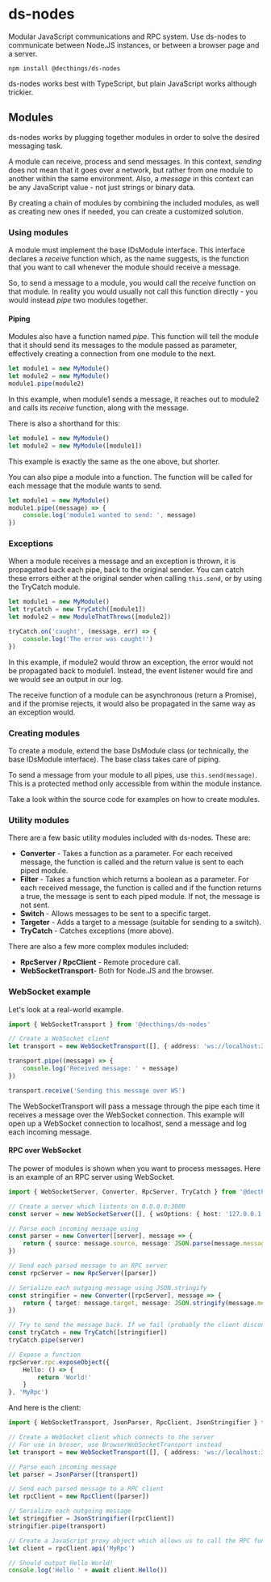 # ds-nodes

Modular JavaScript communications and RPC system. Use ds-nodes to communicate between Node.JS instances, or between a browser page and a server.

`npm install @decthings/ds-nodes`

ds-nodes works best with TypeScript, but plain JavaScript works although trickier.

## Modules

ds-nodes works by plugging together modules in order to solve the desired messaging task.

A module can receive, process and send messages. In this context, *sending* does not mean that it goes over a network, but rather from one module to another within the same environment. Also, a *message* in this context can be any JavaScript value - not just strings or binary data. 

By creating a chain of modules by combining the included modules, as well as creating new ones if needed, you can create a customized solution.

### Using modules

A module must implement the base IDsModule interface. This interface declares a *receive* function which, as the name suggests, is the function that you want to call whenever the module should receive a message. 

So, to send a message to a module, you would call the *receive* function on that module. In reality you would usually not call this function directly - you would instead *pipe* two modules together.

#### Piping

Modules also have a function named *pipe*. This function will tell the module that it should send its messages to the module passed as parameter, effectively creating a connection from one module to the next.

```typescript
let module1 = new MyModule()
let module2 = new MyModule()
module1.pipe(module2)
```

In this example, when module1 sends a message, it reaches out to module2 and calls its *receive* function, along with the message.

There is also a shorthand for this:

```typescript
let module1 = new MyModule()
let module2 = new MyModule([module1])
```

This example is exactly the same as the one above, but shorter.

You can also pipe a module into a function. The function will be called for each message that the module wants to send.

```typescript
let module1 = new MyModule()
module1.pipe((message) => {
    console.log('module1 wanted to send: ', message)
})
```

### Exceptions

When a module receives a message and an exception is thrown, it is propagated back each pipe, back to the original sender. You can catch these errors either at the original sender when calling `this.send`, or by using the TryCatch module.

```typescript
let module1 = new MyModule()
let tryCatch = new TryCatch([module1])
let module2 = new ModuleThatThrows([module2])

tryCatch.on('caught', (message, err) => {
    console.log('The error was caught!')
})
```

In this example, if module2 would throw an exception, the error would not be propagated back to module1. Instead, the event listener would fire and we would see an output in our log.

The receive function of a module can be asynchronous (return a Promise), and if the promise rejects, it would also be propagated in the same way as an exception would.

### Creating modules

To create a module, extend the base DsModule class (or technically, the base IDsModule interface). The base class takes care of piping.

To send a message from your module to all pipes, use `this.send(message)`. This is a protected method only accessible from within the module instance.

Take a look within the source code for examples on how to create modules.

### Utility modules

There are a few basic utility modules included with ds-nodes. These are:

- **Converter** - Takes a function as a parameter. For each received message, the function is called and the return value is sent to each piped module.
- **Filter** - Takes a function which returns a boolean as a parameter. For each received message, the function is called and if the function returns a true, the message is sent to each piped module. If not, the message is not sent.
- **Switch**  - Allows messages to be sent to a specific target.
- **Targeter** - Adds a target to a message (suitable for sending to a switch).
- **TryCatch** - Catches exceptions (more above).

There are also a few more complex modules included:

- **RpcServer / RpcClient** - Remote procedure call.
- **WebSocketTransport**- Both for Node.JS and the browser.

### WebSocket example

Let's look at a real-world example.

```typescript
import { WebSocketTransport } from '@decthings/ds-nodes'

// Create a WebSocket client
let transport = new WebSocketTransport([], { address: 'ws://localhost:3000' })

transport.pipe((message) => {
    console.log('Received message: ' + message)
})

transport.receive('Sending this message over WS')
```

The WebSocketTransport will pass a message through the pipe each time it receives a message over the WebSocket connection. This example will open up a WebSocket connection to localhost, send a message and log each incoming message.

#### RPC over WebSocket

The power of modules is shown when you want to process messages. Here is an example of an RPC server using WebSocket.

```typescript
import { WebSocketServer, Converter, RpcServer, TryCatch } from '@decthings/ds-nodes'

// Create a server which listents on 0.0.0.0:3000
const server = new WebSocketServer([], { wsOptions: { host: '127.0.0.1', port: 3000 } })

// Parse each incoming message using
const parser = new Converter([server], message => {
    return { source: message.source, message: JSON.parse(message.message.toString()) }
})

// Send each parsed message to an RPC server
const rpcServer = new RpcServer([parser])

// Serialize each outgoing message using JSON.stringify
const stringifier = new Converter([rpcServer], message => {
    return { target: message.target, message: JSON.stringify(message.message) }
})

// Try to send the message back. If we fail (probably the client disconnected), do nothing.
const tryCatch = new TryCatch([stringifier])
tryCatch.pipe(server)

// Expose a function
rpcServer.rpc.exposeObject({
    Hello: () => {
        return 'World!'
    }
}, 'MyRpc')
```

And here is the client:

```typescript
import { WebSocketTransport, JsonParser, RpcClient, JsonStringifier } from '@decthings/ds-nodes'

// Create a WebSocket client which connects to the server
// For use in broser, use BrowserWebSocketTransport instead
let transport = new WebSocketTransport([], { address: 'ws://localhost:3000' })

// Parse each incoming message
let parser = JsonParser([transport])

// Send each parsed message to a RPC client
let rpcClient = new RpcClient([parser])

// Serialize each outgoing message
let stringifier = JsonStringifier([rpcClient])
stringifier.pipe(transport)

// Create a JavaScript proxy object which allows us to call the RPC functions. The service name should match the exposed object on the server ("MyRpc").
let client = rpcClient.api('MyRpc')

// Should output Hello World!
console.log('Hello ' + await client.Hello())
```